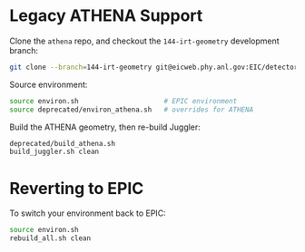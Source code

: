 Legacy ATHENA Support
=====================

Clone the `athena` repo, and checkout the `144-irt-geometry` development branch:
```bash
git clone --branch=144-irt-geometry git@eicweb.phy.anl.gov:EIC/detectors/athena.git
```

Source environment:
```bash
source environ.sh                     # EPIC environment
source deprecated/environ_athena.sh   # overrides for ATHENA
```

Build the ATHENA geometry, then re-build Juggler:
```bash
deprecated/build_athena.sh
build_juggler.sh clean
```

Reverting to EPIC
=================

To switch your environment back to EPIC:
```bash
source environ.sh
rebuild_all.sh clean
```
